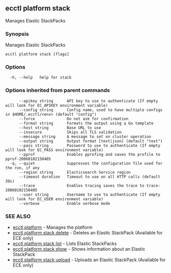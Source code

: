 ## ecctl platform stack

Manages Elastic StackPacks

### Synopsis

Manages Elastic StackPacks

```
ecctl platform stack [flags]
```

### Options

```
  -h, --help   help for stack
```

### Options inherited from parent commands

```
      --apikey string      API key to use to authenticate (If empty will look for EC_APIKEY environment variable)
      --config string      Config name, used to have multiple configs in $HOME/.ecctl/<env> (default "config")
      --force              Do not ask for confirmation
      --format string      Formats the output using a Go template
      --host string        Base URL to use
      --insecure           Skips all TLS validation
      --message string     A message to set on cluster operation
      --output string      Output format [text|json] (default "text")
      --pass string        Password to use to authenticate (If empty will look for EC_PASS environment variable)
      --pprof              Enables pprofing and saves the profile to pprof-20060102150405
  -q, --quiet              Suppresses the configuration file used for the run, if any
      --region string      Elasticsearch Service region
      --timeout duration   Timeout to use on all HTTP calls (default 30s)
      --trace              Enables tracing saves the trace to trace-20060102150405
      --user string        Username to use to authenticate (If empty will look for EC_USER environment variable)
      --verbose            Enable verbose mode
```

### SEE ALSO

* [ecctl platform](ecctl_platform.md)	 - Manages the platform
* [ecctl platform stack delete](ecctl_platform_stack_delete.md)	 - Deletes an Elastic StackPack (Available for ECE only)
* [ecctl platform stack list](ecctl_platform_stack_list.md)	 - Lists Elastic StackPacks
* [ecctl platform stack show](ecctl_platform_stack_show.md)	 - Shows information about an Elastic StackPack
* [ecctl platform stack upload](ecctl_platform_stack_upload.md)	 - Uploads an Elastic StackPack (Available for ECE only)

